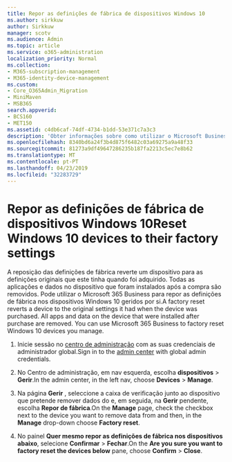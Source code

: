 ```yaml
---
title: Repor as definições de fábrica de dispositivos Windows 10
ms.author: sirkkuw
author: Sirkkuw
manager: scotv
ms.audience: Admin
ms.topic: article
ms.service: o365-administration
localization_priority: Normal
ms.collection:
- M365-subscription-management
- M365-identity-device-management
ms.custom:
- Core_O365Admin_Migration
- MiniMaven
- MSB365
search.appverid:
- BCS160
- MET150
ms.assetid: c4db6caf-74df-4734-b1dd-53e371c7a3c3
description: 'Obter informações sobre como utilizar o Microsoft Business de 365 para fábrica repor os dispositivos Windows 10. '
ms.openlocfilehash: 8340bd6a24f3b4d875f6482c03a69275a9a48f33
ms.sourcegitcommit: 81273a9df49647286235b187fa2213c5ec7e8b62
ms.translationtype: MT
ms.contentlocale: pt-PT
ms.lasthandoff: 04/23/2019
ms.locfileid: "32283729"
---
```

# <a name="reset-windows-10-devices-to-their-factory-settings"></a><span data-ttu-id="0c197-103">Repor as definições de fábrica de dispositivos Windows 10</span><span class="sxs-lookup"><span data-stu-id="0c197-103">Reset Windows 10 devices to their factory settings</span></span>

<span data-ttu-id="0c197-p101">A reposição das definições de fábrica reverte um dispositivo para as definições originais que este tinha quando foi adquirido. Todas as aplicações e dados no dispositivo que foram instalados após a compra são removidos. Pode utilizar o Microsoft 365 Business para repor as definições de fábrica nos dispositivos Windows 10 geridos por si.</span><span class="sxs-lookup"><span data-stu-id="0c197-p101">A factory reset reverts a device to the original settings it had when the device was purchased. All apps and data on the device that were installed after purchase are removed. You can use Microsoft 365 Business to factory reset Windows 10 devices you manage.</span></span>
  
1. <span data-ttu-id="0c197-107">Inicie sessão no [centro de administração](https://aka.ms/bcsportal) com as suas credenciais de administrador global.</span><span class="sxs-lookup"><span data-stu-id="0c197-107">Sign in to the [admin center](https://aka.ms/bcsportal) with global admin credentials.</span></span> 
    
2. <span data-ttu-id="0c197-108">No Centro de administração, em nav esquerda, escolha **dispositivos** \> **Gerir**.</span><span class="sxs-lookup"><span data-stu-id="0c197-108">In the admin center, in the left nav, choose **Devices** \> **Manage**.</span></span>

3. <span data-ttu-id="0c197-109">Na página **Gerir** , seleccione a caixa de verificação junto ao dispositivo que pretende remover dados do e, em seguida, na **Gerir** pendente, escolha **Repor de fábrica**.</span><span class="sxs-lookup"><span data-stu-id="0c197-109">On the **Manage** page, check the checkbox next to the device you want to remove data from and then, in the **Manage** drop-down choose **Factory reset**.</span></span>
    
4. <span data-ttu-id="0c197-110">No painel **Quer mesmo repor as definições de fábrica nos dispositivos abaixo**, selecione **Confirmar** \> **Fechar**.</span><span class="sxs-lookup"><span data-stu-id="0c197-110">On the **Are you sure you want to factory reset the devices below** pane, choose **Confirm** \> **Close**.</span></span>
    
  

